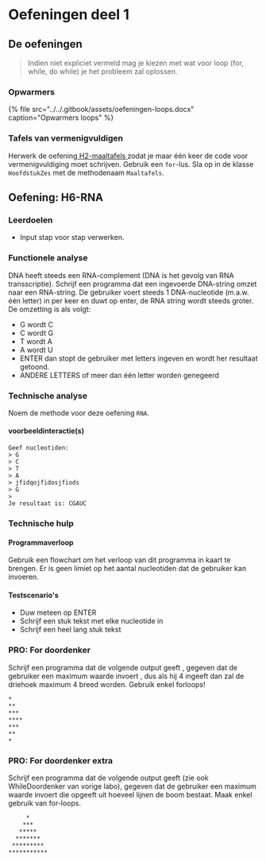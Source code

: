 # Oefeningen deel 1

## De oefeningen

> Indien niet expliciet vermeld mag je kiezen met wat voor loop \(for, while, do while\) je het probleem zal oplossen.

### Opwarmers

{% file src="../../.gitbook/assets/oefeningen-loops.docx" caption="Opwarmers loops" %}

### Tafels van vermenigvuldigen

Herwerk de oefening[ H2-maaltafels ](../h1-variabelen-en-datatypes/a_practica.md#oefening-h-2-maaltafels)zodat je maar één keer de code voor vermenigvuldiging moet schrijven. Gebruik een `for`-lus. Sla op in de klasse `HoofdstukZes` met de methodenaam `Maaltafels`.



## Oefening: H6-RNA

### Leerdoelen

* Input stap voor stap verwerken.

### Functionele analyse

DNA heeft steeds een RNA-complement \(DNA is het gevolg van RNA transscriptie\). Schrijf een programma dat een ingevoerde DNA-string omzet naar een RNA-string. De gebruiker voert steeds 1 DNA-nucleotide \(m.a.w. één letter\) in per keer en duwt op enter, de RNA string wordt steeds groter. De omzetting is als volgt:

* G wordt C
* C wordt G
* T wordt A
* A wordt U
* ENTER dan stopt de gebruiker met letters ingeven en wordt her resultaat getoond.
* ANDERE LETTERS of meer dan één letter worden genegeerd

### Technische analyse

Noem de methode voor deze oefening `RNA`.

#### voorbeeldinteractie\(s\)

```text
Geef nucleotiden:
> G
> C
> T
> A
> jfidqojfidosjfiods
> G
>
Je resultaat is: CGAUC
```

### Technische hulp

#### Programmaverloop

Gebruik een flowchart om het verloop van dit programma in kaart te brengen. Er is geen limiet op het aantal nucleotiden dat de gebruiker kan invoeren.

#### Testscenario's

* Duw meteen op ENTER
* Schrijf een stuk tekst met elke nucleotide in
* Schrijf een heel lang stuk tekst

### PRO: For doordenker

Schrijf een programma dat de volgende output geeft , gegeven dat de gebruiker een maximum waarde invoert , dus als hij 4 ingeeft dan zal de driehoek maximum 4 breed worden. Gebruik enkel forloops!

```text
*
**
***
****
***
**
*
```

### PRO: For doordenker extra

Schrijf een programma dat de volgende output geeft \(zie ook WhileDoordenker van vorige labo\), gegeven dat de gebruiker een maximum waarde invoert die opgeeft uit hoeveel lijnen de boom bestaat. Maak enkel gebruik van for-loops.

```text
     *
    ***
   *****
  *******
 *********
***********
```

